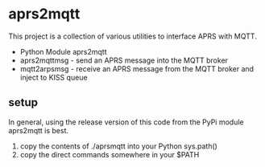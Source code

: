 # aprs2mqtt

This project is a collection of various utilities to interface
APRS with MQTT.

- Python Module aprs2mqtt
- aprs2mqttmsg - send an APRS message into the MQTT broker
- mqtt2arpsmsg - receive an APRS message from the MQTT broker and inject to KISS queue

## setup

In general, using the release version of this code from the PyPi module aprs2mqtt is
best.

1) copy the contents of ./aprsmqtt into your Python sys.path()
2) copy the direct commands somewhere in your $PATH

